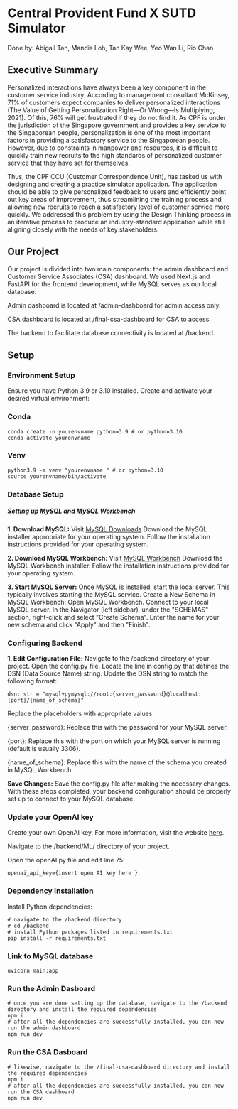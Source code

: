 # Central Provident Fund X SUTD  Simulator    
Done by: Abigail Tan, Mandis Loh, Tan Kay Wee, Yeo Wan Li, Rio Chan     

## Executive Summary     
Personalized interactions have always been a key component in the customer service industry. According to management consultant McKinsey, 71% of customers expect companies to deliver personalized interactions (The Value of Getting Personalization Right—Or Wrong—Is Multiplying, 2021). Of this, 76% will get frustrated if they do not find it. As CPF is under the jurisdiction of the Singapore government and provides a key service to the Singaporean people, personalization is one of the most important factors in providing a satisfactory service to the Singaporean people. However, due to constraints in manpower and resources, it is difficult to quickly train new recruits to the high standards of personalized customer service that they have set for themselves.

Thus, the CPF CCU (Customer Correspondence Unit), has tasked us with designing and creating a practice simulator application. The application should be able to give personalized feedback to users and efficiently point out key areas of improvement, thus streamlining the training process and allowing new recruits to reach a satisfactory level of customer service more quickly. We addressed this problem by using the Design Thinking process in an iterative process to produce an industry-standard application while still aligning closely with the needs of key stakeholders.

## Our Project
Our project is divided into two main components: the admin dashboard and Customer Service Associates (CSA) dashboard. We used Next.js and FastAPI for the frontend development, while MySQL serves as our local database.

Admin dashboard is located at /admin-dashboard for admin access only.

CSA dashboard is located at /final-csa-dashboard for CSA to access.

The backend to facilitate database connectivity is located at /backend.

## Setup
### Environment Setup

Ensure you have Python 3.9 or 3.10 installed. Create and activate your desired virtual environment:

### Conda
```
conda create -n yourenvname python=3.9 # or python=3.10
conda activate yourenvname
```

### Venv
```
python3.9 -m venv "yourenvname " # or python=3.10
source yourenvname/bin/activate
```

### Database Setup
##### Setting up MySQL and MySQL Workbench
**1. Download MySQL:**
    Visit [MySQL Downloads](https://dev.mysql.com/downloads/installer/) 
    Download the MySQL installer appropriate for your operating system.
    Follow the installation instructions provided for your operating system.

**2. Download MySQL Workbench:**
    Visit [MySQL Workbench](https://dev.mysql.com/downloads/workbench/) 
    Download the MySQL Workbench installer.
    Follow the installation instructions provided for your operating system.

**3. Start MySQL Server:**
    Once MySQL is installed, start the local server. This typically involves starting the MySQL service.
    Create a New Schema in MySQL Workbench:
    Open MySQL Workbench.
    Connect to your local MySQL server.
    In the Navigator (left sidebar), under the "SCHEMAS" section, right-click and select "Create Schema".
    Enter the name for your new schema and click "Apply" and then "Finish".


### Configuring Backend ####
**1. Edit Configuration File:**
    Navigate to the /backend directory of your project.
    Open the config.py file.
    Locate the line in config.py that defines the DSN (Data Source Name) string.
    Update the DSN string to match the following format:

```
dsn: str = "mysql+pymysql://root:{server_password}@localhost:{port}/{name_of_schema}"
```
Replace the placeholders with appropriate values:

{server_password}: Replace this with the password for your MySQL server.

{port}: Replace this with the port on which your MySQL server is running (default is usually 3306).

{name_of_schema}: Replace this with the name of the schema you created in MySQL Workbench.

**Save Changes:**
Save the config.py file after making the necessary changes.
With these steps completed, your backend configuration should be properly set up to connect to your MySQL database.

### Update your OpenAI key

Create your own OpenAI key. For more information, visit the website [here](https://www.maisieai.com/help/how-to-get-an-openai-api-key-for-chatgpt).

Navigate to the /backend/ML/ directory of your project.

Open the openAI.py file and edit line 75:
```
openai_api_key={insert open AI key here }
```


### Dependency Installation
Install Python dependencies:
```
# navigate to the /backend directory
# cd /backend
# install Python packages listed in requirements.txt
pip install -r requirements.txt
```

### Link to MySQL database
```
uvicorn main:app
```

### Run the Admin Dasboard
```
# once you are done setting up the database, navigate to the /backend directory and install the required dependencies
npm i
# after all the dependencies are successfully installed, you can now run the admin dashboard
npm run dev
```

### Run the CSA Dasboard
```
# likewise, navigate to the /final-csa-dashboard directory and install the required dependencies
npm i
# after all the dependencies are successfully installed, you can now run the CSA dashboard
npm run dev
```
